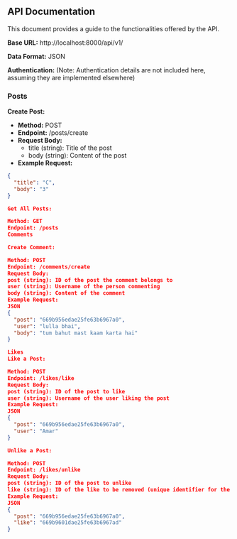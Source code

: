 ## API Documentation

This document provides a guide to the functionalities offered by the API. 

**Base URL:** http://localhost:8000/api/v1/

**Data Format:** JSON

**Authentication:** (Note: Authentication details are not included here, assuming they are implemented elsewhere)

### Posts

**Create Post:**

* **Method:** POST
* **Endpoint:** /posts/create
* **Request Body:**
    * title (string): Title of the post
    * body (string): Content of the post
* **Example Request:**

```json
{
  "title": "C",
  "body": "3"
}

Get All Posts:

Method: GET
Endpoint: /posts
Comments

Create Comment:

Method: POST
Endpoint: /comments/create
Request Body:
post (string): ID of the post the comment belongs to
user (string): Username of the person commenting
body (string): Content of the comment
Example Request:
JSON
{
  "post": "669b956edae25fe63b6967a0",
  "user": "lulla bhai",
  "body": "tum bahut mast kaam karta hai"
}

Likes
Like a Post:

Method: POST
Endpoint: /likes/like
Request Body:
post (string): ID of the post to like
user (string): Username of the user liking the post
Example Request:
JSON
{
  "post": "669b956edae25fe63b6967a0",
  "user": "Amar"
}

Unlike a Post:

Method: POST
Endpoint: /likes/unlike
Request Body:
post (string): ID of the post to unlike
like (string): ID of the like to be removed (unique identifier for the like entry)
Example Request:
JSON
{
  "post": "669b956edae25fe63b6967a0",
  "like": "669b9601dae25fe63b6967ad"
}